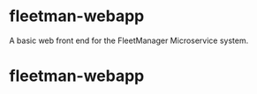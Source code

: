 # fleetman-webapp
A basic web front end for the FleetManager Microservice system.
# fleetman-webapp

